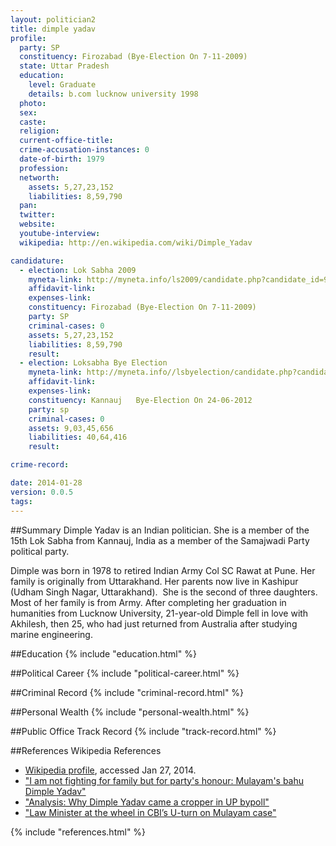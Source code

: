 ```yaml
---
layout: politician2
title: dimple yadav
profile: 
  party: SP
  constituency: Firozabad (Bye-Election On 7-11-2009)
  state: Uttar Pradesh
  education: 
    level: Graduate
    details: b.com lucknow university 1998
  photo: 
  sex: 
  caste: 
  religion: 
  current-office-title: 
  crime-accusation-instances: 0
  date-of-birth: 1979
  profession: 
  networth: 
    assets: 5,27,23,152
    liabilities: 8,59,790
  pan: 
  twitter: 
  website: 
  youtube-interview: 
  wikipedia: http://en.wikipedia.com/wiki/Dimple_Yadav

candidature: 
  - election: Lok Sabha 2009
    myneta-link: http://myneta.info/ls2009/candidate.php?candidate_id=9256
    affidavit-link: 
    expenses-link: 
    constituency: Firozabad (Bye-Election On 7-11-2009) 
    party: SP
    criminal-cases: 0
    assets: 5,27,23,152
    liabilities: 8,59,790
    result:  
  - election: Loksabha Bye Election
    myneta-link: http://myneta.info//lsbyelection/candidate.php?candidate_id=54
    affidavit-link: 
    expenses-link: 
    constituency: Kannauj   Bye-Election On 24-06-2012 
    party: sp
    criminal-cases: 0
    assets: 9,03,45,656
    liabilities: 40,64,416
    result:  

crime-record: 

date: 2014-01-28
version: 0.0.5
tags: 
---
```

##Summary
Dimple Yadav is an Indian politician. She is a member of the 15th Lok Sabha from Kannauj, India as a member of the Samajwadi Party political party.

Dimple was born in 1978 to retired Indian Army Col SC Rawat at Pune. Her family is originally from Uttarakhand. Her parents now live in Kashipur (Udham Singh Nagar, Uttarakhand).  She is the second of three daughters. Most of her family is from Army. After completing her graduation in humanities from Lucknow University, 21-year-old Dimple fell in love with Akhilesh, then 25, who had just returned from Australia after studying marine engineering.


##Education
{% include "education.html" %}


##Political Career
{% include "political-career.html" %}


##Criminal Record
{% include "criminal-record.html" %}


##Personal Wealth
{% include "personal-wealth.html" %}


##Public Office Track Record
{% include "track-record.html" %}


##References
Wikipedia References
- [Wikipedia profile]({{page.profile.wikipedia}}), accessed Jan 27, 2014.
- ["I am not fighting for family but for party's honour: Mulayam's bahu Dimple Yadav"][wiki1]
- ["Analysis: Why Dimple Yadav came a cropper in UP bypoll"][wiki2]
- ["Law Minister at the wheel in CBI’s U-turn on Mulayam case"][wiki3]

[wiki1]: http://timesofindia.indiatimes.com/india/I-am-not-fighting-for-family-but-for-partys-honour-Mulayams-bahu-Dimple-Yadav/articleshow/5202073.cms
[wiki2]: http://news.rediff.com/report/2009/nov/10/why-did-mulayam-bahu-lost-in-up-bypoll.htm
[wiki3]: http://www.indianexpress.com/news/law-minister-at-the-wheel-in-cbis-uturn-on/398248/


{% include "references.html" %}